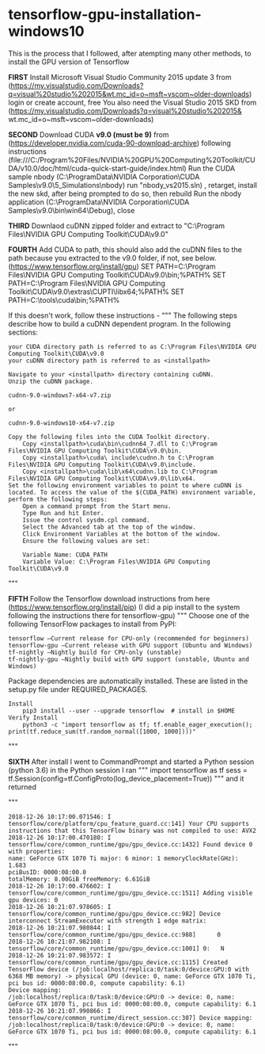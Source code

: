 # tensorflow-gpu-installation-windows10
This is the process that I followed, after atempting many other methods, to install the GPU version of Tensorflow

**FIRST** 
Install Microsoft Visual Studio Community 2015 update 3 from (https://my.visualstudio.com/Downloads?q=visual%20studio%202015&wt.mc_id=o~msft~vscom~older-downloads) login or create account, free
You also need the Visual Studio 2015 SKD from (https://my.visualstudio.com/Downloads?q=visual%20studio%202015&    wt.mc_id=o~msft~vscom~older-downloads) 

**SECOND**
Download CUDA **v9.0 (must be 9)** from (https://developer.nvidia.com/cuda-90-download-archive) following instructions (file:///C:/Program%20Files/NVIDIA%20GPU%20Computing%20Toolkit/CUDA/v10.0/doc/html/cuda-quick-start-guide/index.html)
	Run the CUDA sample nbody (C:\ProgramData\NVIDIA Corporation\CUDA Samples\v9.0\5_Simulations\nbody) run "nbody_vs2015.sln) , retarget, install the new skd, after being prompted to do so, then rebuild 
	Run the nbody application (C:\ProgramData\NVIDIA Corporation\CUDA Samples\v9.0\bin\win64\Debug), close

**THIRD**
Downlaod cuDNN zipped folder and extract to "C:\Program Files\NVIDIA GPU Computing Toolkit\CUDA\v9.0"

**FOURTH**
Add CUDA to path, this should also add the cuDNN files to the path because you extracted to the v9.0 folder, if not, see below. (https://www.tensorflow.org/install/gpu)
	SET PATH=C:\Program Files\NVIDIA GPU Computing Toolkit\CUDA\v9.0\bin;%PATH%
	SET PATH=C:\Program Files\NVIDIA GPU Computing Toolkit\CUDA\v9.0\extras\CUPTI\libx64;%PATH%
	SET PATH=C:\tools\cuda\bin;%PATH%

If this doesn't work, follow these instructions - 
"""
The following steps describe how to build a cuDNN dependent program. In the following sections:

    your CUDA directory path is referred to as C:\Program Files\NVIDIA GPU Computing Toolkit\CUDA\v9.0
    your cuDNN directory path is referred to as <installpath>

    Navigate to your <installpath> directory containing cuDNN.
    Unzip the cuDNN package.

    cudnn-9.0-windows7-x64-v7.zip

    or

    cudnn-9.0-windows10-x64-v7.zip

    Copy the following files into the CUDA Toolkit directory.
        Copy <installpath>\cuda\bin\cudnn64_7.dll to C:\Program Files\NVIDIA GPU Computing Toolkit\CUDA\v9.0\bin.
        Copy <installpath>\cuda\ include\cudnn.h to C:\Program Files\NVIDIA GPU Computing Toolkit\CUDA\v9.0\include.
        Copy <installpath>\cuda\lib\x64\cudnn.lib to C:\Program Files\NVIDIA GPU Computing Toolkit\CUDA\v9.0\lib\x64.
    Set the following environment variables to point to where cuDNN is located. To access the value of the $(CUDA_PATH) environment variable, perform the following steps:
        Open a command prompt from the Start menu.
        Type Run and hit Enter.
        Issue the control sysdm.cpl command.
        Select the Advanced tab at the top of the window.
        Click Environment Variables at the bottom of the window.
        Ensure the following values are set:

        Variable Name: CUDA_PATH 
        Variable Value: C:\Program Files\NVIDIA GPU Computing Toolkit\CUDA\v9.0
"""

**FIFTH** 
Follow the Tensorflow download instructions from here (https://www.tensorflow.org/install/pip)
	(I did a pip install to the system following the instructions there for tensorflow-gpu)
"""
 Choose one of the following TensorFlow packages to install from PyPI:

    tensorflow —Current release for CPU-only (recommended for beginners)
    tensorflow-gpu —Current release with GPU support (Ubuntu and Windows)
    tf-nightly —Nightly build for CPU-only (unstable)
    tf-nightly-gpu —Nightly build with GPU support (unstable, Ubuntu and Windows)

Package dependencies are automatically installed. These are listed in the setup.py file under REQUIRED_PACKAGES. 

	Install
		pip3 install --user --upgrade tensorflow  # install in $HOME
	Verify Install
		python3 -c "import tensorflow as tf; tf.enable_eager_execution(); print(tf.reduce_sum(tf.random_normal([1000, 1000])))"
"""

**SIXTH** 
After install I went to CommandPrompt and started a Python session (python 3.6)
	in the Python session I ran 
	"""
	import tensorflow as tf
	sess = tf.Session(config=tf.ConfigProto(log_device_placement=True))
	"""
	and it returned 
	
"""

	2018-12-26 10:17:00.071546: I tensorflow/core/platform/cpu_feature_guard.cc:141] Your CPU supports instructions that this TensorFlow binary was not compiled to use: AVX2
	2018-12-26 10:17:00.470180: I tensorflow/core/common_runtime/gpu/gpu_device.cc:1432] Found device 0 with properties:
	name: GeForce GTX 1070 Ti major: 6 minor: 1 memoryClockRate(GHz): 1.683
	pciBusID: 0000:08:00.0
	totalMemory: 8.00GiB freeMemory: 6.61GiB
	2018-12-26 10:17:00.476602: I tensorflow/core/common_runtime/gpu/gpu_device.cc:1511] Adding visible gpu devices: 0
	2018-12-26 10:21:07.978605: I tensorflow/core/common_runtime/gpu/gpu_device.cc:982] Device interconnect StreamExecutor with strength 1 edge matrix:
	2018-12-26 10:21:07.980844: I tensorflow/core/common_runtime/gpu/gpu_device.cc:988]      0
	2018-12-26 10:21:07.982108: I tensorflow/core/common_runtime/gpu/gpu_device.cc:1001] 0:   N
	2018-12-26 10:21:07.983572: I tensorflow/core/common_runtime/gpu/gpu_device.cc:1115] Created TensorFlow device (/job:localhost/replica:0/task:0/device:GPU:0 with 6368 MB memory) -> physical GPU (device: 0, name: GeForce GTX 1070 Ti, pci bus id: 0000:08:00.0, compute capability: 6.1)
	Device mapping:
	/job:localhost/replica:0/task:0/device:GPU:0 -> device: 0, name: GeForce GTX 1070 Ti, pci bus id: 0000:08:00.0, compute capability: 6.1
	2018-12-26 10:21:07.990866: I tensorflow/core/common_runtime/direct_session.cc:307] Device mapping:
	/job:localhost/replica:0/task:0/device:GPU:0 -> device: 0, name: GeForce GTX 1070 Ti, pci bus id: 0000:08:00.0, compute capability: 6.1	
"""
